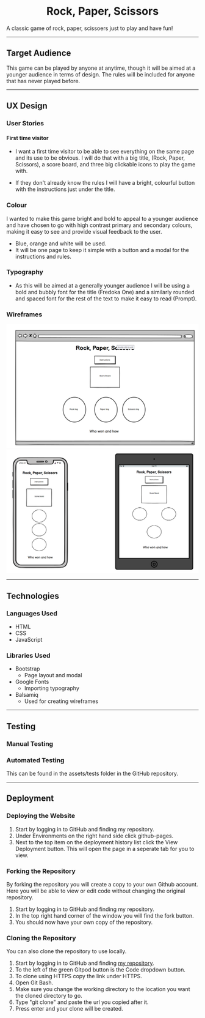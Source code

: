 <h1 style="text-align: center">Rock, Paper, Scissors</h1>

A classic game of rock, paper, scissoers just to play and have fun!

<hr>

## Target Audience

This game can be played by anyone at anytime, though it will be aimed at a younger audience in terms of design. The rules will be included for anyone that has never played before.

<hr>

## UX Design

### User Stories

#### First time visitor

* I want a first time visitor to be able to see everything on the same page and its use to be obvious. I will do that with a big title, (Rock, Paper, Scissors), a score board, and three big clickable icons to play the game with.

* If they don't already know the rules I will have a bright, colourful button with the instructions just under the title.

### Colour

I wanted to make this game bright and bold to appeal to a younger audience and have chosen to go with high contrast primary and secondary colours, making it easy to see and provide visual feedback to the user.

* Blue, orange and white will be used.
* It will be one page to keep it simple with a button and a modal for the instructions and rules.

### Typography

* As this will be aimed at a generally younger audience I will be using a bold and bubbly font for the title (Fredoka One) and a similarly rounded and spaced font for the rest of the text to make it easy to read (Prompt).

### Wireframes

![landing page](assets/images/wireframes/index.png)
![landing page mobile](assets/images/wireframes/index-mobile.png)

<hr>

## Technologies

### Languages Used

* HTML
* CSS
* JavaScript

### Libraries Used

* Bootstrap
    * Page layout and modal
* Google Fonts
    * Importing typography
* Balsamiq
    * Used for creating wireframes

<hr>

## Testing

### Manual Testing

### Automated Testing

This can be found in the assets/tests folder in the GitHub repository.

<hr>

## Deployment

### Deploying the Website

1. Start by logging in to GitHub and finding my repository.
2. Under Environments on the right hand side click github-pages.
3. Next to the top item on the deployment history list click the View Deployment button. This will open the page in a seperate tab for you to view.

### Forking the Repository
By forking the repository you will create a copy to your own Github account. Here you will be able to view or edit code without changing the original repository.

1. Start by logging in to GitHub and finding my repository.
2. In the top right hand corner of the window you will find the fork button.
3. You should now have your own copy of the repository.

### Cloning the Repository
You can also clone the repository to use locally.

1. Start by logging in to GitHub and finding [my repository](https://github.com/Charlie-Walsh/rock-paper-scissors).
2. To the left of the green Gitpod button is the Code dropdown button.
3. To clone using HTTPS copy the link under HTTPS.
4. Open Git Bash.
5. Make sure you change the working directory to the location you want the cloned directory to go.
6. Type "git clone" and paste the url you copied after it.
7. Press enter and your clone will be created.




